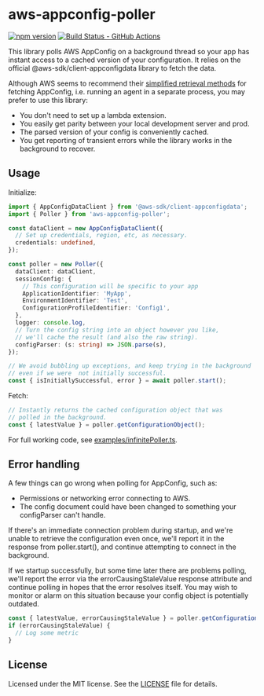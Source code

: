 # aws-appconfig-poller

[![npm version][npm-badge]][npm-url]
[![Build Status - GitHub Actions][gha-badge]][gha-ci]

This library polls AWS AppConfig on a background thread so your app has instant access to a cached version of your configuration.
It relies on the official @aws-sdk/client-appconfigdata library to fetch the data.

Although AWS seems to recommend their [simplified retrieval methods](https://docs.aws.amazon.com/appconfig/latest/userguide/appconfig-retrieving-simplified-methods.html) for fetching AppConfig, i.e. running an agent in a separate process, you may prefer to use this library:

- You don't need to set up a lambda extension.
- You easily get parity between your local development server and prod.
- The parsed version of your config is conveniently cached.
- You get reporting of transient errors while the library works in the background to recover.

## Usage

Initialize:

```typescript
import { AppConfigDataClient } from '@aws-sdk/client-appconfigdata';
import { Poller } from 'aws-appconfig-poller';

const dataClient = new AppConfigDataClient({
  // Set up credentials, region, etc, as necessary.
  credentials: undefined,
});

const poller = new Poller({
  dataClient: dataClient,
  sessionConfig: {
    // This configuration will be specific to your app
    ApplicationIdentifier: 'MyApp',
    EnvironmentIdentifier: 'Test',
    ConfigurationProfileIdentifier: 'Config1',
  },
  logger: console.log,
  // Turn the config string into an object however you like,
  // we'll cache the result (and also the raw string).
  configParser: (s: string) => JSON.parse(s),
});

// We avoid bubbling up exceptions, and keep trying in the background
// even if we were  not initially successful.
const { isInitiallySuccessful, error } = await poller.start();
```

Fetch:

```typescript
// Instantly returns the cached configuration object that was
// polled in the background.
const { latestValue } = poller.getConfigurationObject();
```

For full working code, see [examples/infinitePoller.ts](https://github.com/tarehart/aws-appconfig-poller/blob/main/examples/infinitePoller.ts).

## Error handling

A few things can go wrong when polling for AppConfig, such as:

- Permissions or networking error connecting to AWS.
- The config document could have been changed to something your configParser can't handle.

If there's an immediate connection problem during startup, and we're unable to retrieve the
configuration even once, we'll report it in the response from poller.start(), and continue
attempting to connect in the background.

If we startup successfully, but some time later there are problems polling, we'll report
the error via the errorCausingStaleValue response attribute and continue polling in hopes
that the error resolves itself. You may wish to monitor or alarm on this situation because
your config object is potentially outdated.

```typescript
const { latestValue, errorCausingStaleValue } = poller.getConfigurationObject();
if (errorCausingStaleValue) {
  // Log some metric
}
```

## License

Licensed under the MIT license. See the [LICENSE](https://github.com/tarehart/aws-appconfig-poller/blob/main/LICENSE) file for details.

[gha-badge]: https://github.com/tarehart/aws-appconfig-poller/actions/workflows/nodejs.yml/badge.svg
[gha-ci]: https://github.com/tarehart/aws-appconfig-poller/actions/workflows/nodejs.yml
[npm-badge]: https://badge.fury.io/js/aws-appconfig-poller.svg
[npm-url]: https://www.npmjs.com/package/aws-appconfig-poller